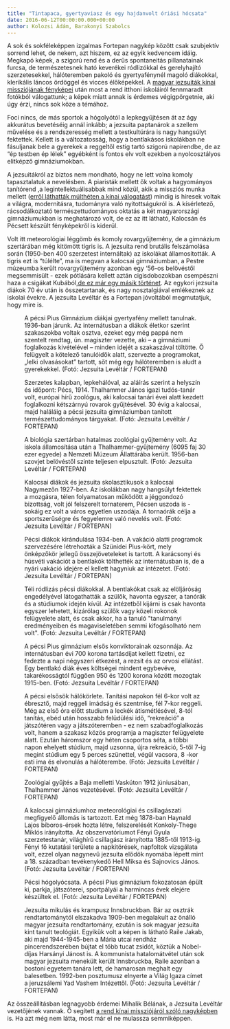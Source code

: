 ```yaml
---
title: "Tintapaca, gyertyaviasz és egy hajdanvolt óriási hócsata"
date: 2016-06-12T00:00:00.000+00:00
author: Kolozsi Ádám, Barakonyi Szabolcs
---
```


A sok és sokféleképpen izgalmas Fortepan nagykép között csak szubjektív sorrend lehet, de nekem, azt hiszem, ez az egyik kedvencem idáig. Megkapó képek, a szigorú rend és a derűs spontaneitás pillanatainak furcsa, de természetesnek ható keverékei ródlizókkal és gerelyhajító szerzetesekkel, hálóteremben pakoló és gyertyafénynél magoló diákokkal, klerikális láncos ördöggel és vicces élőképekkel. A [magyar jezsuiták kínai missziójának fényképei](http://index.hu/fortepan/2016/06/06/magyar_teritok_a_mennyei_birodalomban/) után most a rend itthoni iskoláiról fennmaradt fotókból válogattunk; a képek miatt annak is érdemes végigpörgetnie, aki úgy érzi, nincs sok köze a témához.

Foci nincs, de más sportok a hógolyótól a lepkegyűjtésen át az ágy akkurátus bevetéséig annál inkább; a jezsuita paptanárok a szellem művelése és a rendszeresség mellett a testkultúrára is nagy hangsúlyt fektettek. Kellett is a változatosság, hogy a bentlakásos iskolákban ne fásuljanak bele a gyerekek a reggeltől estig tartó szigorú napirendbe, de az “ép testben ép lélek” egyébként is fontos elv volt ezekben a nyolcosztályos elitképző gimnáziumokban.

A jezsuitákról az biztos nem mondható, hogy ne lett volna komoly tapasztalatuk a nevelésben. A piaristák mellett ők voltak a hagyományos tanítórend ,a legintellektuálisabbak mind közül, akik a missziós munka mellett ([erről láthatták múlthéten a kínai válogatást](http://index.hu/fortepan/2016/06/06/magyar_teritok_a_mennyei_birodalomban/)) mindig is híresek voltak a világra, modernitásra, tudományra való nyitottságukról is. A kísérletező, rácsodálkoztató természettudományos oktatás a két magyarországi gimnáziumukban is meghatározó volt, de ez az itt látható, Kalocsán és Pécsett készült fényképekről is kiderül.

Volt itt meteorológiai léggömb és komoly rovargyűjtemény, de a gimnázium szertárában még kitömött tigris is. A jezsuita rend brutális felszámolása során (1950-ben 400 szerzetest internáltak) az iskolákat államosították. A tigris ezt is “túlélte”, ma is megvan a kalocsai gimnáziumban, a Pestre múzeumba került rovargyűjtemény azonban egy ‘56-os belövéstől megsemmisült - ezek pótlására kellett aztán cigisdobozokban csempészni haza a csigákat Kubából,[de ez már egy másik történet](http://index.hu/nagykep/2015/02/07/csigacsempeszet_cigisdobozban/). Az egykori jezsuita diákok 70 év után is összetartanak, és nagy nosztalgiával emlékeznek az iskolai évekre. A jezsuita Levéltár és a Fortepan jóvoltából megmutatjuk, hogy mire is.

<figure>
<img src="/images/11826060_6ce62823767f0078fb8f5450a61cec16_wm.jpg" alt="" />
<figcaption>A pécsi Pius Gimnázium diákjai gyertyafény mellett tanulnak. 1936-ban járunk. Az internátusban a diákok életkor szerint szakaszokba voltak osztva, ezeket egy még pappá nem szentelt rendtag, ún. magiszter vezette, aki – a gimnáziumi foglalkozás kivételével – minden idejét a szakaszával töltötte. Ő felügyelt a kötelező tanulóidők alatt, szervezte a programokat, „lelki olvasásokat” tartott, sőt még egy hálóteremben is aludt a gyerekekkel. (Fotó: Jezsuita Levéltár / FORTEPAN)</figcaption>
</figure>

<figure>
<img src="/images/11826088_a4260bccc0c1cb1cd161959d7c79f34b_wm.jpg" alt="" />
<figcaption>Szerzetes kalapban, lepkehálóval, az aláírás szerint a helyszín és időpont: Pécs, 1914. Thalhammer János igazi tudós-tanár volt, európai hírű zoológus, aki kalocsai tanári évei alatt kezdett foglalkozni kétszárnyú rovarok gyűjtésével. 30 évig a kalocsai, majd haláláig a pécsi jezsuita gimnáziumban tanított természettudományos tárgyakat. (Fotó: Jezsuita Levéltár / FORTEPAN)</figcaption>
</figure>

<figure>
<img src="/images/11826084_25e0f3323e81ec50635c53e4a82940a4_wm.jpg" alt="" />
<figcaption>A biológia szertárban hatalmas zoológiai gyűjtemény volt. Az iskola államosítása után a Thalhammer-gyűjtemény (6095 faj 30 ezer egyede) a Nemzeti Múzeum Állattárába került. 1956-ban szovjet belövéstől szinte teljesen elpusztult. (Fotó: Jezsuita Levéltár / FORTEPAN)</figcaption>
</figure>

<figure>
<img src="/images/11826086_09159e8c588887f06d6e1e2014c23e3b_wm.jpg" alt="" />
<figcaption>Kalocsai diákok és jezsuita skolasztikusok a kalocsai Nagymezőn 1927-ben. Az iskolákban nagy hangsúlyt fektettek a mozgásra, télen folyamatosan működött a jéggondozó bizottság, volt jól felszerelt tornaterem, Pécsen uszoda is - sokáig ez volt a város egyetlen uszodája. A tornaórák célja a sportszerűségre és fegyelemre való nevelés volt. (Fotó: Jezsuita Levéltár / FORTEPAN)</figcaption>
</figure>

<figure>
<img src="/images/11826080_b82e76fbf17aca47f4e5b7a1c4dbf8fd_wm.jpg" alt="" />
<figcaption>Pécsi diákok kirándulása 1934-ben. A vakáció alatti programok szervezésére létrehozták a Szünidei Pius-kört, mely önképzőkör jellegű összejöveteleket is tartott. A karácsonyi és húsvéti vakációt a bentlakók tölthették az internátusban is, de a nyári vakáció idejére el kellett hagyniuk az intézetet. (Fotó: Jezsuita Levéltár / FORTEPAN)</figcaption>
</figure>

<figure>
<img src="/images/11826082_4f379f7e9e20d1cdaec7a6f7362f36d6_wm.jpg" alt="" />
<figcaption>Téli ródlizás pécsi diákokkal. A bentlakókat csak az elöljáróság engedélyével látogathatták a szülők, havonta egyszer, a tanórák és a stúdiumok idején kívül. Az intézetből kijárni is csak havonta egyszer lehetett, kizárólag szülők vagy közeli rokonok felügyelete alatt, és csak akkor, ha a tanuló "tanulmányi eredményeiben és magaviseletében semmi kifogásolható nem volt". (Fotó: Jezsuita Levéltár / FORTEPAN)</figcaption>
</figure>

<figure>
<img src="/images/11826076_606fabd112d4998ba9cde01f46dad33b_wm.jpg" alt="" />
<figcaption>A pécsi Pius gimnázium elsős konviktorainak ozsonnája. Az internátusban évi 700 korona tartásdíjat kellett fizetni, ez fedezte a napi négyszeri étkezést, a rezsit és az orvosi ellátást. Egy bentlakó diák éves költségei mindent egybevéve, takarékosságtól függően 950 és 1200 korona között mozogtak 1915-ben. (Fotó: Jezsuita Levéltár / FORTEPAN)</figcaption>
</figure>

<figure>
<img src="/images/11826066_c6d3a80cdf65971267d9857b4d31ed08_wm.jpg" alt="" />
<figcaption>A pécsi elsősök hálókörlete. Tanítási napokon fél 6-kor volt az ébresztő, majd reggeli imádság és szentmise, fél 7-kor reggeli. Még az első óra előtt studium a leckék átismétlésével, 8-tól tanítás, ebéd után hosszabb felüdülési idő, “rekreáció” a játszótéren vagy a játszóteremben - ez nem szabadfoglalkozás volt, hanem a szakasz közös programja a magiszter felügyelete alatt. Ezután háromszor egy héten csoportos séta, a többi napon ehelyett stúdium, majd uzsonna, újra rekreáció, 5-től 7-ig megint stúdium egy 5 perces szünettel, végül vacsora, 8 -kor esti ima és elvonulás a hálóterembe. (Fotó: Jezsuita Levéltár / FORTEPAN)</figcaption>
</figure>

<figure>
<img src="/images/11826064_2fdd6e1d1a2ca0440351389c560147ff_wm.jpg" alt="" />
<figcaption>Zoológiai gyűjtés a Baja melletti Vaskúton 1912 júniusában, Thalhammer János vezetésével. (Fotó: Jezsuita Levéltár / FORTEPAN)</figcaption>
</figure>

<figure>
<img src="/images/11826058_6330bcc21f52a2fc5a6def2ac08f0957_wm.jpg" alt="" />
<figcaption>A kalocsai gimnáziumhoz meteorológiai és csillagászati megfigyelő állomás is tartozott. Ezt még 1878-ban Haynald Lajos bíboros-érsek hozta létre, felszerelését Konkoly-Thege Miklós irányította. Az obszervatóriumot Fényi Gyula szerzetestanár, világhírű csillagász irányította 1885-től 1913-ig. Fényi fő kutatási területe a napkitörések, napfoltok vizsgálata volt, ezzel olyan nagynevű jezsuita elődök nyomába lépett mint a 18. században tevékenykedő Hell Miksa és Sajnovics János. (Fotó: Jezsuita Levéltár / FORTEPAN)</figcaption>
</figure>

<figure>
<img src="/images/11826068_22e88f137c1f90b3c0251e2f68dfe74d_wm.jpg" alt="" />
<figcaption>Pécsi hógolyócsata. A pécsi Pius gimnázium fokozatosan épült ki, parkja, játszóterei, sportpályái a harmincas évek elejére készültek el. (Fotó: Jezsuita Levéltár / FORTEPAN)</figcaption>
</figure>

<figure>
<img src="/images/11826056_aff8bbe43e6e3fbb6f4e607d434e671c_wm.jpg" alt="" />
<figcaption>Jezsuita mikulás és krampusz Innsbruckban. Bár az osztrák rendtartománytól elszakadva 1909-ben megalakult az önálló magyar jezsuita rendtartomány, ezután is sok magyar jezsuita kint tanult teológiát. Egyikük volt a képen is látható Raile Jakab, aki majd 1944-1945-ben a Mária utcai rendház pincerendszerében bújtat el több tucat zsidót, köztük a Nobel-díjas Harsányi Jánost is. A kommunista hatalomátvétel után sok magyar jezsuita menekült került Innsbruckba, Raile azonban a bostoni egyetem tanára lett, de hamarosan meghalt egy balesetben. 1992-ben posztumusz elnyerte a Világ Igaza címet a jeruzsálemi Yad Vashem Intézettől. (Fotó: Jezsuita Levéltár / FORTEPAN)</figcaption>
</figure>

Az összeállításban legnagyobb érdemei Mihalik Bélának, a Jezsuita Levéltár vezetőjének vannak. Ő segített [a rend kínai missziójáról szóló nagyképben](http://index.hu/fortepan/2016/06/06/magyar_teritok_a_mennyei_birodalomban/) is. Ha azt még nem látta, most már el ne mulassza semmiképpen.
